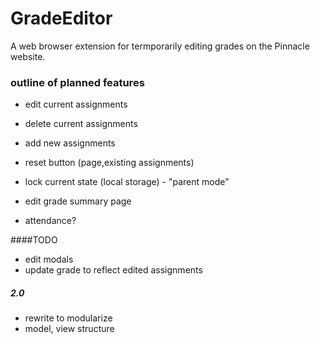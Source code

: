 # GradeEditor
A web browser extension for termporarily editing grades on the Pinnacle website.

### outline of planned features
- edit current assignments
- delete current assignments
- add new assignments
- reset button (page,existing assignments)

- lock current state (local storage) - "parent mode"

- edit grade summary page

- attendance?

####TODO
- edit modals
- update grade to reflect edited assignments

##### 2.0
- rewrite to modularize
- model, view structure